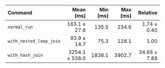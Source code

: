 | Command | Mean [ms] | Min [ms] | Max [ms] | Relative |
|:---|---:|---:|---:|---:|
| `normal_run` | 163.1 ± 27.8 | 135.5 | 234.6 | 1.74 ± 0.40 |
| `with_nested_loop_join` | 93.9 ± 14.7 | 75.3 | 128.1 | 1.00 |
| `with_hash_join` | 3254.1 ± 538.0 | 1838.1 | 3902.7 | 34.66 ± 7.89 |
